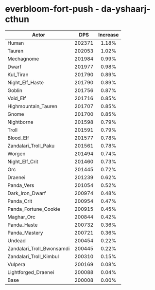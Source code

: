# everbloom-fort-push - da-yshaarj-cthun
| Actor | DPS | Increase |
|---|:---:|:---:|
|Human|202371|1.18%|
|Tauren|202053|1.02%|
|Mechagnome|201984|0.99%|
|Dwarf|201977|0.98%|
|Kul_Tiran|201790|0.89%|
|Night_Elf_Haste|201790|0.89%|
|Goblin|201756|0.87%|
|Void_Elf|201716|0.85%|
|Highmountain_Tauren|201707|0.85%|
|Gnome|201700|0.85%|
|Nightborne|201598|0.79%|
|Troll|201591|0.79%|
|Blood_Elf|201577|0.78%|
|Zandalari_Troll_Paku|201561|0.78%|
|Worgen|201494|0.74%|
|Night_Elf_Crit|201460|0.73%|
|Orc|201445|0.72%|
|Draenei|201239|0.62%|
|Panda_Vers|201054|0.52%|
|Dark_Iron_Dwarf|200974|0.48%|
|Panda_Crit|200954|0.47%|
|Panda_Fortune_Cookie|200915|0.45%|
|Maghar_Orc|200844|0.42%|
|Panda_Haste|200732|0.36%|
|Panda_Mastery|200721|0.36%|
|Undead|200454|0.22%|
|Zandalari_Troll_Bwonsamdi|200445|0.22%|
|Zandalari_Troll_Kimbul|200310|0.15%|
|Vulpera|200169|0.08%|
|Lightforged_Draenei|200088|0.04%|
|Base|200008|0.00%|
